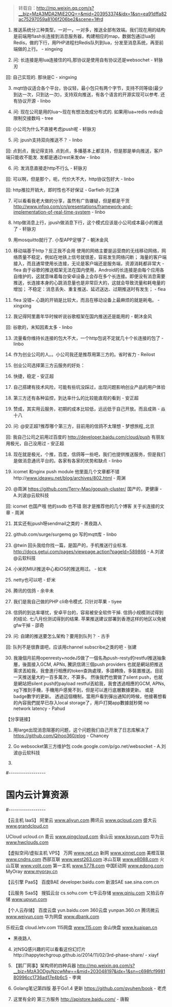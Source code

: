 > 转载自：<http://mp.weixin.qq.com/s?__biz=MzA3MDA2MjE2OQ==&mid=203953374&idx=1&sn=ea91dffa82ac75297059a8106f206be2&scene=1#rd>

1. 推送系统分三种类型，一对一，一对多，推送全部有效端。我们现在用的结构是前端用flash长连接到消息服务器，构建相应的map，数据包通过lua到Redis，做的下行，用PHP进程扫Redis队列到lua，分发至消息系统，再至前端做的上行。 - xingxing

2. 问: 长连接是用lua连接住的吗,那协议是使用自有协议还是websochet - 轩脉刃

回: 自己实现的. 那块是C - xingxing

3. mqtt协议适合各个平台，协议轻，最小包只有两个字节，支持不同等级(最少到达一次，只到达一次)，支持双向推送，有各个语言的开源实现可以参考. 还有协议开源 - linbo

4. 问: 现在公司是用的lua～现在有想法改成分布式的. 如果用lua+redis redis会限制交接数吗 - tree

回: 小公司为什么不直接考虑jpush呢 - 轩脉刃

5. 问: jpush支持双向推送不？ - linbo

回: 点到点，我记得支持. 点到点，多播基本上都支持，但是那是单向推送，客户端只能收不能发. 发都是通过rest来发dw - linbo

6. 问: 发消息直接走http不行么 - 轩脉刃

回: 可以啊，但是那个，呃，代价大不大，http协议包好大 - linbo

回: http推拉开销大，即时性也不好保证 - Garfielt-刘卫涛

7. 可以看看我老大做的分享，虽然有广告嫌疑，但是都是干货  http://www.infoq.com/cn/presentations/framework-and-implementation-of-real-time-system - linbo

8. http做消息上行，jpush做消息下行，这个模式应该是小公司成本最小的推送了 - 轩脉刃

9. 用mosquitto就行了. 小型APP足够了 - 朝沐金风

10. 移动端基于http？反正我不会用
使用的网络主要是运营商的无线移动网络，网络质量不稳定，例如在地铁上信号就很差，容易发生网络闪断；
海量的客户端接入，而且通常使用长连接，无论是客户端还是服务端，资源消耗都非常大 - flea
由于谷歌的推送框架无法在国内使用，Android的长连接是由每个应用各自维护的，这就意味着每台安卓设备上会存在多个长连接。即便没有消息需要推送，长连接本身的心跳消息量也是非常巨大的，这就会导致流量和耗电量的增加；
不稳定：消息丢失、重复推送、延迟送达、过期推送时有发生； - flea

11. flea 没错~ 心跳的开销是比较大，而且在移动设备上最麻烦的就是耗电。 - xingxing

12. 我记得阿里嘉年华时候听说谷歌框架在国内推送还是能用的 - 朝沐金风

回: 谷歌的，未知因素太多 - linbo

13. 流量看你维持长连接的包大不大，一个http包说不定就几十个长连接的包了 - linbo

14. 作为创业公司的人。。小公司我还是推荐用第三方的。省时省力 - Reilost

15. 创业公司选择第三方云服务的好处：
1. 快捷，稳定 - 安正超
2. 自己搭建有技术风险，可能有些坑没踩过，出现问题影响创业产品的用户体验
3. 第三方还有各种监控，到达率什么的比较能直观的看到 - 安正超

16. 赞成，其实用云服务，初期的成本比较低，远远低于自己开放。而且成熟 - 焱十八

17. 问: @安正超?推荐哪个第三方，目前用的信鸽不太理想 - 梦想旅程_北京

回: 我自己公司之前用过百度的 http://developer.baidu.com/cloud/push 有朋友用极光，自己没用过 - 安正超

18. 现在就是极光，个推，百度，信鸽等一些吧，我们也提供推送服务，但是我们是做消息通讯平台的。各家有各家的优势和缺点 - linbo

19. icomet 和nginx push module  他里面几个文章都不错http://www.ideawu.net/blog/archives/802.html - 周渊

20. @周渊 https://github.com/Terry-Mao/gopush-cluster/ 国产的，更健康 - A.刘波@云软科技

回: icomet 也国产哦 他的ssdb 也不错 刚才是推荐他的几个博客 关于长连接的文章 - 周渊

21. 其实还有jpush呀sendmail之类的 - 黑夜路人

22. github.com/surge/surgemq  go 写的mqtt库 - linbo

23. @twin 回头我给你找一篇，是国产的，手机推送行业标准. http://docs.getui.com/pages/viewpage.action?pageId=589866 - A.刘波@云软科技

24. 小米的MIUI推送中心和iOS的推送用过。 - 如末

25. netty也可以吧 - 虾米

26. 腾讯的信鸽 - 余辛未

27. 我们是我自己做的PHP cli命令模式. 只针对苹果 - tiyee

28. 信鸽的到达率堪忧，安卓平台的，容易被安全软件干掉. 信鸽小规模测试得到的结论. 七八月份测试得到的结果. 苹果推送建议部署到香港这样的地区以免被gfw干掉 - 邵奇

29. 问: 自建的推送要怎么架构？要用到队列？ - 古手

回: 队列不是很靠谱吧，应该用channel subscribe之类的吧 - 张建

30. 我幾個月前用openresty+nodeJS做了一個名為push-resty的restful推送抽象層，後面接入GCM, APNs, 騰訊信鴿三個push providers
也就是網站把推送需求丟給我，我會進行相應的token查詢處理，多語轉換，多裝置推送。目前一天推送量大約一百多萬次，不算多。
然後我們也實做了silent push，也就是網站把silent push的payload restful丟給我，我會透過相應的GCM, APNs, xg下推到手機，手機用戶感覺不到，但是可以進行底層數據更新。 或是badge數字的更新。
透過這個機制，當用戶看到彈出通知的時候，他接著想看的內容我們就早已存入local storage了，用戶打開app數據就秒開
no network latency - Pahud

【分享链接】

1. 用large出现消息阻塞的问题，这个问题我们自己开发了日志库解决了 https://github.com/Qihoo360/elog - Chancey

2. Go websocket第三方维护包 code.google.com/p/go.net/websocket - A.刘波@云软科技

3. 
#------------------
# 国内云计算资源
#------------------

【云主机 IaaS】
阿里云 www.aliyun.com
腾讯云 www.qcloud.com
盛大云 www.grandcloud.cn

UCloud  ucloud.cn
青云  www.qingcloud.com
金山云 www.ksyun.com
华为云 www.hwclouds.com


【虚拟空间/虚拟主机 VPS】
万网 www.net.cn
新网 www.xinnet.com
美橙互联 www.cndns.com
西部互联 www.west263.com
冰山互联 www.e8088.com
火山互联 www.volit.com
第一主机 www.5778.com
中国E动网 www.edong.com
MyOray  www.myoray.cn


【云引擎 PaaS】
百度BAE   developer.baidu.com
新浪SAE   sae.sina.com.cn


【云服务 SaaS】
搜狐云台  cs.sohu.com
七牛云存储 www.qiniu.com
又拍云存储 www.upyun.com


【个人云存储】
百度云盘 yun.baidu.com
360云盘  yunpan.360.cn
腾讯微云 www.weiyun.com
华为网盘 www.dbank.com

乐视云盘 cloud.letv.com
115网盘  www.115.com
金山快盘 www.kuaipan.cn
- 黑夜路人

4. 对NSQ感兴趣的可以看看这份幻灯片http://happytechgroup.github.io/2014/11/02/3rd-phase-share/ - xiayf

5. 【鹅厂网事】架构师的四种兵器 http://mp.weixin.qq.com/s?__biz=MzA3ODgyNzcwMw==&mid=203048197&idx=1&sn=c698fcf998180996cc1736ad17e4b6c5 - 李爽

6. Golang笔记第四版 基于Go1.4 更新 https://github.com/qyuhen/book - 老虎

7. 这里有全的 第三方服务 http://apistore.baidu.com/ - 唐毅